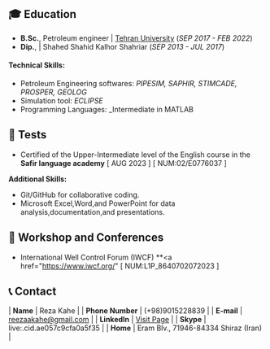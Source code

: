 ## 🎓 Education

- **B.Sc.**, Petroleum engineer	| <a href="https://ut.ac.ir/fa" target="_blank">Tehran University</a> (_SEP 2017 - FEB 2022_)	 			        		
- **Dip.**, |  Shahed Shahid Kalhor Shahriar (_SEP 2013 - JUL 2017_)


#### Technical Skills:

- Petroleum Engineering softwares: _PIPESIM, SAPHIR, STIMCADE, PROSPER, GEOLOG_
- Simulation tool: _ECLIPSE_
- Programming Languages: _Intermediate in MATLAB

## 📃 Tests
- Certified of the Upper-Intermediate level of the English course in the **Safir language academy** [ AUG 2023 ] [ NUM:02/E0776037 ]


**Additional Skills:**
  
- Git/GitHub for collaborative coding.
- Microsoft Excel,Word,and PowerPoint for data analysis,documentation,and presentations.

## 🎤 Workshop and Conferences

- International Well Control Forum (IWCF) **<a href="https://www.iwcf.org/" [ NUM:L1P_8640702072023 ]


## 📞 Contact

| **Name**   | Reza Kahe | 
| **Phone Number**   | (+98)9015228839 | 
| **E-mail**   | <a href="mailto:reezaakahe@gmail.com">reezaakahe@gmail.com</a> | 
| **LinkedIn**   | <a href="https://www.linkedin.com/in/mahmadi79" target="_blank">Visit Page</a> | 
| **Skype**   | live:.cid.ae057c9cfa0a5f35 | 
| **Home**   | Eram Blv., 71946-84334 Shiraz (Iran) | 
